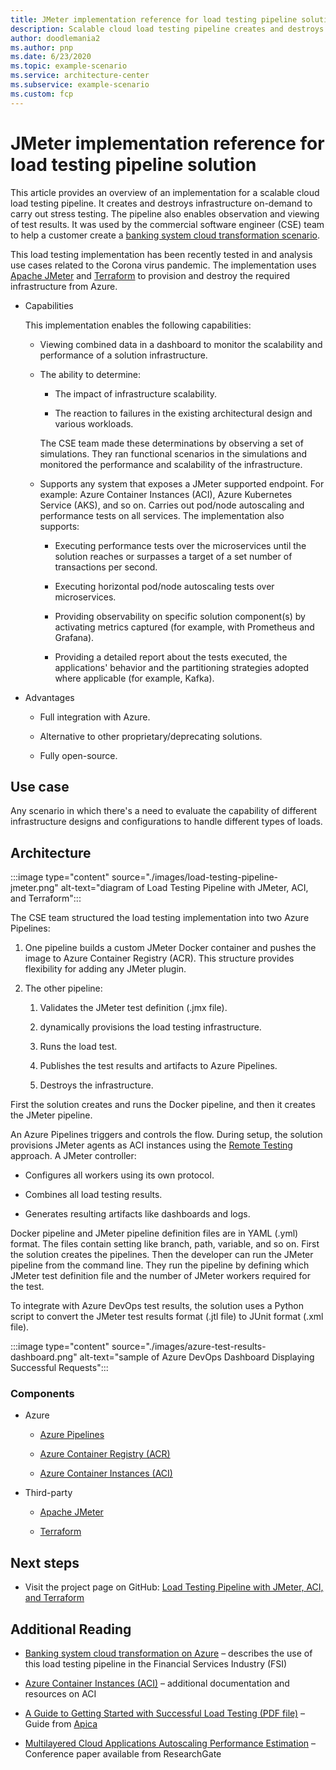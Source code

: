 ```yaml
---
title: JMeter implementation reference for load testing pipeline solution
description: Scalable cloud load testing pipeline creates and destroys infrastructure on-demand for stress testing
author: doodlemania2
ms.author: pnp
ms.date: 6/23/2020
ms.topic: example-scenario
ms.service: architecture-center
ms.subservice: example-scenario
ms.custom: fcp
---
```


# JMeter implementation reference for load testing pipeline solution

This article provides an overview of an implementation for a scalable cloud load testing pipeline. It creates and destroys infrastructure on-demand to carry out stress testing. The pipeline also enables observation and viewing of test results. It was used by the commercial software engineer (CSE) team to help a customer create a [banking system cloud transformation scenario](banking-system-cloud-transformation.md).

This load testing implementation has been recently tested in and analysis use cases related to the Corona virus pandemic. The implementation uses [Apache JMeter](https://jmeter.apache.org/) and [Terraform](https://www.terraform.io/) to provision and destroy the required infrastructure from Azure.

* Capabilities

  This implementation enables the following capabilities:

  * Viewing combined data in a dashboard to monitor the scalability and performance of a solution infrastructure.

  * The ability to determine:

    * The impact of infrastructure scalability.

    * The reaction to failures in the existing architectural design and various workloads.

    The CSE team made these determinations by observing a set of simulations. They ran functional scenarios in the simulations and monitored the performance and scalability of the infrastructure.

  * Supports any system that exposes a JMeter supported endpoint. For example: Azure Container Instances (ACI), Azure Kubernetes Service (AKS), and so on. Carries out pod/node autoscaling and performance tests on all services. The implementation also supports:

    * Executing performance tests over the microservices until the solution reaches or surpasses a target of a set number of transactions per second.

    * Executing horizontal pod/node autoscaling tests over microservices.

    * Providing observability on specific solution component(s) by activating metrics captured (for example, with Prometheus and Grafana).

    * Providing a detailed report about the tests executed, the applications' behavior and the partitioning strategies adopted where applicable (for example, Kafka).

* Advantages

  * Full integration with Azure.

  * Alternative to other proprietary/deprecating solutions.

  * Fully open-source.

## Use case

Any scenario in which there's a need to evaluate the capability of different infrastructure designs and configurations to handle different types of loads.

## Architecture

:::image type="content" source="./images/load-testing-pipeline-jmeter.png" alt-text="diagram of Load Testing Pipeline with JMeter, ACI, and Terraform":::

The CSE team structured the load testing implementation into two Azure Pipelines:

1. One pipeline builds a custom JMeter Docker container and pushes the image to Azure Container Registry (ACR). This structure provides flexibility for adding any JMeter plugin.

1. The other pipeline:

    1. Validates the JMeter test definition (.jmx file).

    1. dynamically provisions the load testing infrastructure.

    1. Runs the load test.

    1. Publishes the test results and artifacts to Azure Pipelines.

    1. Destroys the infrastructure.

First the solution creates and runs the Docker pipeline, and then it creates the JMeter pipeline.

An Azure Pipelines triggers and controls the flow. During setup, the solution provisions JMeter agents as ACI instances using the [Remote Testing](https://jmeter.apache.org/usermanual/remote-test.html) approach. A JMeter controller:

* Configures all workers using its own protocol.

* Combines all load testing results.

* Generates resulting artifacts like dashboards and logs.

Docker pipeline and JMeter pipeline definition files are in YAML (.yml) format. The files contain setting like branch, path, variable, and so on. First the solution creates the pipelines. Then the developer can run the JMeter pipeline from the command line. They run the pipeline by defining which JMeter test definition file and the number of JMeter workers required for the test.

To integrate with Azure DevOps test results, the solution uses a Python script to convert the JMeter test results format (.jtl file) to JUnit format (.xml file).

:::image type="content" source="./images/azure-test-results-dashboard.png" alt-text="sample of Azure DevOps Dashboard Displaying Successful Requests":::

### Components

* Azure

  * [Azure Pipelines](https://azure.microsoft.com/services/devops/pipelines/)

  * [Azure Container Registry (ACR)](https://azure.microsoft.com/services/container-registry/)

  * [Azure Container Instances (ACI)](https://azure.microsoft.com/services/container-instances/)

* Third-party

  * [Apache JMeter](https://jmeter.apache.org/)

  * [Terraform](https://www.terraform.io/)

## Next steps

* Visit the project page on GitHub: [Load Testing Pipeline with JMeter, ACI, and Terraform](https://github.com/Azure-Samples/jmeter-aci-terraform)

## Additional Reading

* [Banking system cloud transformation on Azure](banking-system-cloud-transformation.md)  – describes the use of this load testing pipeline in the Financial Services Industry (FSI)

* [Azure Container Instances (ACI)](https://azure.microsoft.com/services/container-instances/#documentation) – additional documentation and resources on ACI

* [A Guide to Getting Started with Successful Load Testing (PDF file)](https://www.proxy-sniffer.com/en/doc/LoadTestKnowHowEN.pdf) – Guide from [Apica](https://www.proxy-sniffer.com/)

* [Multilayered Cloud Applications Autoscaling Performance Estimation](https://www.researchgate.net/publication/323791761_Multilayered_Cloud_Applications_Autoscaling_Performance_Estimation) – Conference paper available from ResearchGate
